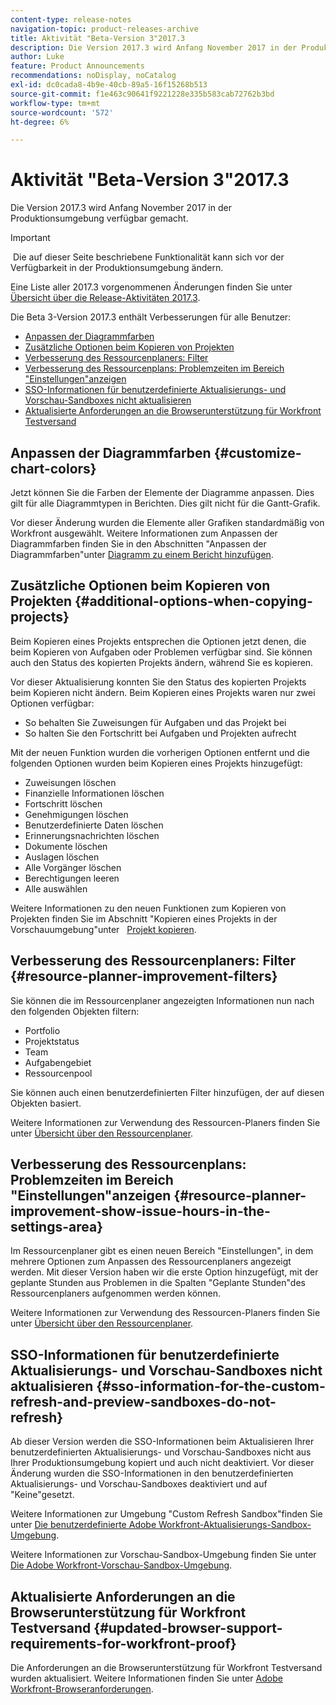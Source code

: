 ```yaml
---
content-type: release-notes
navigation-topic: product-releases-archive
title: Aktivität "Beta-Version 3"2017.3
description: Die Version 2017.3 wird Anfang November 2017 in der Produktionsumgebung verfügbar gemacht.
author: Luke
feature: Product Announcements
recommendations: noDisplay, noCatalog
exl-id: dc0cada8-4b9e-40cb-89a5-16f15268b513
source-git-commit: f1e463c90641f9221228e335b583cab72762b3bd
workflow-type: tm+mt
source-wordcount: '572'
ht-degree: 6%

---
```


# Aktivität &quot;Beta-Version 3&quot;2017.3

Die Version 2017.3 wird Anfang November 2017 in der Produktionsumgebung verfügbar gemacht.

>[!IMPORTANT]
>
> Die auf dieser Seite beschriebene Funktionalität kann sich vor der Verfügbarkeit in der Produktionsumgebung ändern.

Eine Liste aller 2017.3 vorgenommenen Änderungen finden Sie unter  [Übersicht über die Release-Aktivitäten 2017.3](../../../../product-announcements/product-releases/quarterly-release-archive/2017.3-release-activity/2017-3-release-activity-overview.md).

Die Beta 3-Version 2017.3 enthält Verbesserungen für alle Benutzer:

* [Anpassen der Diagrammfarben](#customize-chart-colors)
* [Zusätzliche Optionen beim Kopieren von Projekten](#additional-options-when-copying-projects)
* [Verbesserung des Ressourcenplaners: Filter](#resource-planner-improvement-filters)
* [Verbesserung des Ressourcenplans: Problemzeiten im Bereich &quot;Einstellungen&quot;anzeigen](#resource-planner-improvement-show-issue-hours-in-the-settings-area)
* [SSO-Informationen für benutzerdefinierte Aktualisierungs- und Vorschau-Sandboxes nicht aktualisieren](#sso-information-for-the-custom-refresh-and-preview-sandboxes-do-not-refresh)
* [Aktualisierte Anforderungen an die Browserunterstützung für Workfront Testversand](#updated-browser-support-requirements-for-workfront-proof)

## Anpassen der Diagrammfarben {#customize-chart-colors}

Jetzt können Sie die Farben der Elemente der Diagramme anpassen. Dies gilt für alle Diagrammtypen in Berichten. Dies gilt nicht für die Gantt-Grafik.

Vor dieser Änderung wurden die Elemente aller Grafiken standardmäßig von Workfront ausgewählt. Weitere Informationen zum Anpassen der Diagrammfarben finden Sie in den Abschnitten &quot;Anpassen der Diagrammfarben&quot;unter [Diagramm zu einem Bericht hinzufügen](../../../../reports-and-dashboards/reports/creating-and-managing-reports/add-chart-report.md).

## Zusätzliche Optionen beim Kopieren von Projekten {#additional-options-when-copying-projects}

Beim Kopieren eines Projekts entsprechen die Optionen jetzt denen, die beim Kopieren von Aufgaben oder Problemen verfügbar sind. Sie können auch den Status des kopierten Projekts ändern, während Sie es kopieren.

Vor dieser Aktualisierung konnten Sie den Status des kopierten Projekts beim Kopieren nicht ändern. Beim Kopieren eines Projekts waren nur zwei Optionen verfügbar:

* So behalten Sie Zuweisungen für Aufgaben und das Projekt bei
* So halten Sie den Fortschritt bei Aufgaben und Projekten aufrecht

Mit der neuen Funktion wurden die vorherigen Optionen entfernt und die folgenden Optionen wurden beim Kopieren eines Projekts hinzugefügt:

* Zuweisungen löschen
* Finanzielle Informationen löschen
* Fortschritt löschen
* Genehmigungen löschen
* Benutzerdefinierte Daten löschen
* Erinnerungsnachrichten löschen
* Dokumente löschen
* Auslagen löschen
* Alle Vorgänger löschen
* Berechtigungen leeren
* Alle auswählen

Weitere Informationen zu den neuen Funktionen zum Kopieren von Projekten finden Sie im Abschnitt &quot;Kopieren eines Projekts in der Vorschauumgebung&quot;unter   [Projekt kopieren](../../../../manage-work/projects/manage-projects/copy-project.md).

## Verbesserung des Ressourcenplaners: Filter {#resource-planner-improvement-filters}

Sie können die im Ressourcenplaner angezeigten Informationen nun nach den folgenden Objekten filtern:

* Portfolio
* Projektstatus
* Team
* Aufgabengebiet
* Ressourcenpool

Sie können auch einen benutzerdefinierten Filter hinzufügen, der auf diesen Objekten basiert.

Weitere Informationen zur Verwendung des Ressourcen-Planers finden Sie unter [Übersicht über den Ressourcenplaner](../../../../resource-mgmt/resource-planning/get-started-resource-planner.md). 

## Verbesserung des Ressourcenplans: Problemzeiten im Bereich &quot;Einstellungen&quot;anzeigen {#resource-planner-improvement-show-issue-hours-in-the-settings-area}

Im Ressourcenplaner gibt es einen neuen Bereich &quot;Einstellungen&quot;, in dem mehrere Optionen zum Anpassen des Ressourcenplaners angezeigt werden. Mit dieser Version haben wir die erste Option hinzugefügt, mit der geplante Stunden aus Problemen in die Spalten &quot;Geplante Stunden&quot;des Ressourcenplaners aufgenommen werden können.

Weitere Informationen zur Verwendung des Ressourcen-Planers finden Sie unter [Übersicht über den Ressourcenplaner](../../../../resource-mgmt/resource-planning/get-started-resource-planner.md).

## SSO-Informationen für benutzerdefinierte Aktualisierungs- und Vorschau-Sandboxes nicht aktualisieren {#sso-information-for-the-custom-refresh-and-preview-sandboxes-do-not-refresh}

Ab dieser Version werden die SSO-Informationen beim Aktualisieren Ihrer benutzerdefinierten Aktualisierungs- und Vorschau-Sandboxes nicht aus Ihrer Produktionsumgebung kopiert und auch nicht deaktiviert. Vor dieser Änderung wurden die SSO-Informationen in den benutzerdefinierten Aktualisierungs- und Vorschau-Sandboxes deaktiviert und auf &quot;Keine&quot;gesetzt.

Weitere Informationen zur Umgebung &quot;Custom Refresh Sandbox&quot;finden Sie unter [Die benutzerdefinierte Adobe Workfront-Aktualisierungs-Sandbox-Umgebung](../../../../administration-and-setup/set-up-workfront/workfront-testing-environments/wf-custom-refresh-sandbox-environment.md).

Weitere Informationen zur Vorschau-Sandbox-Umgebung finden Sie unter [Die Adobe Workfront-Vorschau-Sandbox-Umgebung](../../../../administration-and-setup/set-up-workfront/workfront-testing-environments/wf-preview-sandbox-environment.md).

## Aktualisierte Anforderungen an die Browserunterstützung für Workfront Testversand {#updated-browser-support-requirements-for-workfront-proof}

Die Anforderungen an die Browserunterstützung für Workfront Testversand wurden aktualisiert. Weitere Informationen finden Sie unter [Adobe Workfront-Browseranforderungen](../../../../workfront-basics/workfront-browser-requirements.md).
